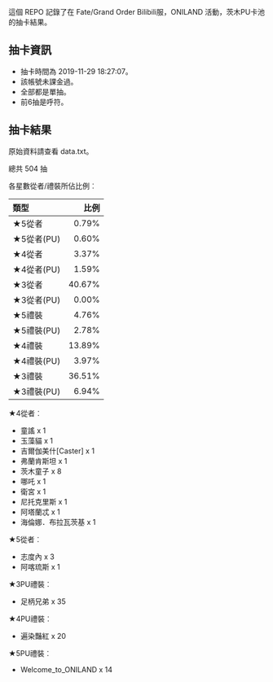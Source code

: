 這個 REPO 記錄了在 Fate/Grand Order Bilibili服，ONILAND 活動，茨木PU卡池的抽卡結果。

抽卡資訊
-------

* 抽卡時間為 2019-11-29 18:27:07。
* 該帳號未課金過。
* 全部都是單抽。
* 前6抽是呼符。

抽卡結果
-------

原始資料請查看 data.txt。

總共 504 抽

各星數從者/禮裝所佔比例︰

| 類型        |   比例 |
| :---------- | -----: |
| ★5從者     |  0.79% |
| ★5從者(PU) |  0.60% |
| ★4從者     |  3.37% |
| ★4從者(PU) |  1.59% |
| ★3從者     | 40.67% |
| ★3從者(PU) |  0.00% |
| ★5禮裝     |  4.76% |
| ★5禮裝(PU) |  2.78% |
| ★4禮裝     | 13.89% |
| ★4禮裝(PU) |  3.97% |
| ★3禮裝     | 36.51% |
| ★3禮裝(PU) |  6.94% |

★4從者︰

* 童謠 x 1
* 玉藻貓 x 1
* 吉爾伽美什[Caster] x 1
* 弗蘭肯斯坦 x 1
* 茨木童子 x 8
* 哪吒 x 1
* 衛宮 x 1
* 尼托克里斯 x 1
* 阿塔蘭忒 x 1
* 海倫娜．布拉瓦茨基 x 1

★5從者︰

* 志度內 x 3
* 阿喀琉斯 x 1

★3PU禮裝︰

* 足柄兄弟 x 35

★4PU禮裝︰

* 遍染豔紅 x 20

★5PU禮裝︰

* Welcome_to_ONILAND x 14

